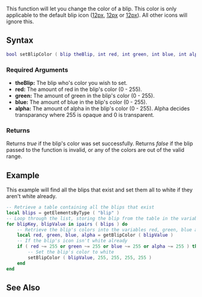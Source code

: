 This function will let you change the color of a blip. This color is only applicable to the default blip icon ([12px](/Image:Blipid0s.png.md "wikilink"), [12px](/Image:Blipid0u.png.md "wikilink") or [12px](/Image:Blipid0d.png.md "wikilink")). All other icons will ignore this.

Syntax
------

``` lua
bool setBlipColor ( blip theBlip, int red, int green, int blue, int alpha )
```

### Required Arguments

-   **theBlip:** The blip who's color you wish to set.
-   **red:** The amount of red in the blip's color (0 - 255).
-   **green:** The amount of green in the blip's color (0 - 255).
-   **blue:** The amount of blue in the blip's color (0 - 255).
-   **alpha:** The amount of alpha in the blip's color (0 - 255). Alpha decides transparancy where 255 is opaque and 0 is transparent.

### Returns

Returns *true* if the blip's color was set successfully. Returns *false* if the blip passed to the function is invalid, or any of the colors are out of the valid range.

Example
-------

This example will find all the blips that exist and set them all to white if they aren't white already.

``` lua
-- Retrieve a table containing all the blips that exist
local blips = getElementsByType ( "blip" )
-- Loop through the list, storing the blip from the table in the variable blipValue
for blipKey, blipValue in ipairs ( blips ) do
    -- Retrieve the blip's colors into the variables red, green, blue and alpha
    local red, green, blue, alpha = getBlipColor ( blipValue )
    -- If the blip's icon isn't white already
    if ( red ~= 255 or green ~= 255 or blue ~= 255 or alpha ~= 255 ) then
        -- Set the blip's color to white
        setBlipColor ( blipValue, 255, 255, 255, 255 )
    end
end
```

See Also
--------
